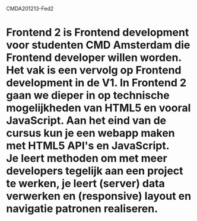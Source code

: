 CMDA201213-Fed2

Frontend 2 is Frontend development voor studenten CMD Amsterdam die Frontend developer willen worden.
Het vak is een vervolg op Frontend development in de V1. 
In Frontend 2 gaan we dieper in op technische mogelijkheden van HTML5 en vooral JavaScript. 
Aan het eind van de cursus kun je een webapp maken met HTML5 API's en JavaScript.  
Je leert methoden om met meer developers tegelijk aan een project te werken, 
je leert (server) data verwerken en (responsive) layout en navigatie patronen realiseren.
===============